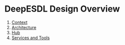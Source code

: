 # DeepESDL Design Overview

1. [Context](context.md)    
2. [Architecture](architecture.md)    
3. [Hub](hub.md)    
4. [Services and Tools](services-and-tools.md)

